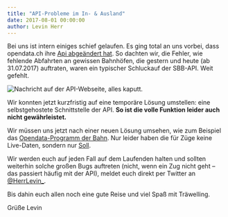 ```yaml
---
title: "API-Probleme im In- & Ausland"
date: 2017-08-01 00:00:00
author: Levin Herr
---
```


Bei uns ist intern einiges schief gelaufen. Es ging total an uns vorbei, dass opendata.ch ihre [Api abgeändert hat](https://opendata.ch/2017/06/search-ch-rettet-transport-opendata-ch/). So dachten wir, die Fehler, wie fehlende Abfahrten an gewissen Bahnhöfen, die gestern und heute (ab 31.07.2017) auftraten, waren ein typischer Schluckauf der SBB-API. Weit gefehlt.

![Nachricht auf der API-Webseite, alles kaputt.](/img/blog/api-umstellung-sbb.png)

Wir konnten jetzt kurzfristig auf eine temporäre Lösung umstellen: eine selbstgehostete Schnittstelle der API. **So ist die volle Funktion leider auch nicht gewährleistet.**

Wir müssen uns jetzt nach einer neuen Lösung umsehen, wie zum Beispiel das [Opendata-Programm der Bahn](https://data.deutschebahn.com/). Nur leider haben die für Züge keine Live-Daten, sondern nur [Soll](https://data.deutschebahn.com/dataset/api-fahrplan).

Wir werden euch auf jeden Fall auf dem Laufenden halten und sollten weiterhin solche großen Bugs auftreten (nicht, wenn ein Zug nicht geht – das passiert häufig mit der API), meldet euch direkt per Twitter an [@HerrLevin_](https://twitter.com/HerrLevin_).

Bis dahin euch allen noch eine gute Reise und viel Spaß mit Träwelling.

Grüße
Levin
